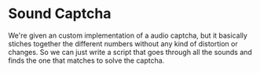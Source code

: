 Sound Captcha
=============

We're given an custom implementation of a audio captcha, but it basically stiches together the different numbers without any kind of distortion or changes.
So we can just write a script that goes through all the sounds and finds the one that matches to solve the captcha.
